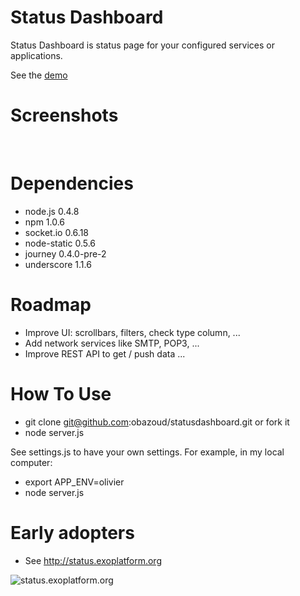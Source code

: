 Status Dashboard
=======

Status Dashboard is status page for your configured services or applications.

See the [demo](http://statusdashboard.nodester.com)

Screenshots
=======

<img src="http://bazoud.free.fr/wp-content/uploads/ssd1.png" alt="">

<img src="http://bazoud.free.fr/wp-content/uploads/ssd2.png" alt="">

<img src="http://bazoud.free.fr/wp-content/uploads/ssd3.png" alt="">

Dependencies
=======

* node.js 0.4.8
* npm 1.0.6
* socket.io 0.6.18
* node-static 0.5.6
* journey 0.4.0-pre-2
* underscore 1.1.6

Roadmap
=======
* Improve UI: scrollbars, filters, check type column, ...
* Add network services like SMTP, POP3, ...
* Improve REST API to get / push data
...

How To Use
=======

* git clone git@github.com:obazoud/statusdashboard.git
or fork it
* node server.js

See settings.js to have your own settings. For example, in my local computer:

* export APP_ENV=olivier
* node server.js

Early adopters
=======

* See http://status.exoplatform.org

<img src="http://bazoud.free.fr/wp-content/uploads/ssd4.png" alt="status.exoplatform.org">


